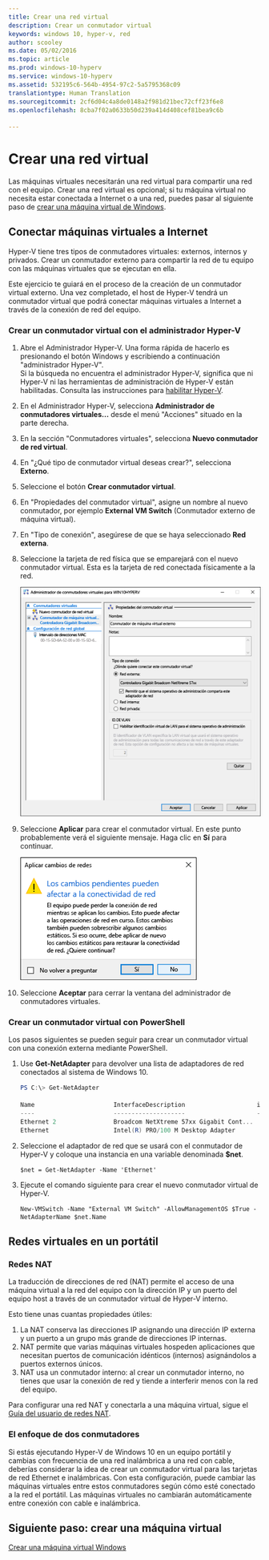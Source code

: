 ```yaml
---
title: Crear una red virtual
description: Crear un conmutador virtual
keywords: windows 10, hyper-v, red
author: scooley
ms.date: 05/02/2016
ms.topic: article
ms.prod: windows-10-hyperv
ms.service: windows-10-hyperv
ms.assetid: 532195c6-564b-4954-97c2-5a5795368c09
translationtype: Human Translation
ms.sourcegitcommit: 2cf6d04c4a8de0148a2f981d21bec72cff23f6e8
ms.openlocfilehash: 8cba7f02a0633b50d239a414d408cef81bea9c6b

---
```


# Crear una red virtual

Las máquinas virtuales necesitarán una red virtual para compartir una red con el equipo.  Crear una red virtual es opcional; si tu máquina virtual no necesita estar conectada a Internet o a una red, puedes pasar al siguiente paso de [crear una máquina virtual de Windows](create-virtual-machine.md).


## Conectar máquinas virtuales a Internet

Hyper-V tiene tres tipos de conmutadores virtuales: externos, internos y privados. Crear un conmutador externo para compartir la red de tu equipo con las máquinas virtuales que se ejecutan en ella.

Este ejercicio te guiará en el proceso de la creación de un conmutador virtual externo. Una vez completado, el host de Hyper-V tendrá un conmutador virtual que podrá conectar máquinas virtuales a Internet a través de la conexión de red del equipo. 

### Crear un conmutador virtual con el administrador Hyper-V

1. Abre el Administrador Hyper-V.  Una forma rápida de hacerlo es presionando el botón Windows y escribiendo a continuación "administrador Hyper-V".  
Si la búsqueda no encuentra el administrador Hyper-V, significa que ni Hyper-V ni las herramientas de administración de Hyper-V están habilitadas.  Consulta las instrucciones para [habilitar Hyper-V](enable-hyper-v.md).

2. En el Administrador Hyper-V, selecciona **Administrador de conmutadores virtuales...** desde el menú "Acciones" situado en la parte derecha.

3. En la sección "Conmutadores virtuales", selecciona **Nuevo conmutador de red virtual**.

4. En "¿Qué tipo de conmutador virtual deseas crear?", selecciona **Externo**.

5. Seleccione el botón **Crear conmutador virtual**.

6. En "Propiedades del conmutador virtual", asigne un nombre al nuevo conmutador, por ejemplo **External VM Switch** (Conmutador externo de máquina virtual).

7. En "Tipo de conexión", asegúrese de que se haya seleccionado **Red externa**.

8. Seleccione la tarjeta de red física que se emparejará con el nuevo conmutador virtual. Esta es la tarjeta de red conectada físicamente a la red.  

    ![](media/newSwitch_upd.png)

9. Seleccione **Aplicar** para crear el conmutador virtual. En este punto probablemente verá el siguiente mensaje. Haga clic en **Sí** para continuar.

    ![](media/pen_changes_upd.png)  

10. Seleccione **Aceptar** para cerrar la ventana del administrador de conmutadores virtuales.


### Crear un conmutador virtual con PowerShell

Los pasos siguientes se pueden seguir para crear un conmutador virtual con una conexión externa mediante PowerShell. 

1. Use **Get-NetAdapter** para devolver una lista de adaptadores de red conectados al sistema de Windows 10.

    ```powershell
    PS C:\> Get-NetAdapter

    Name                      InterfaceDescription                    ifIndex Status       MacAddress             LinkSpeed
    ----                      --------------------                    ------- ------       ----------             ---------
    Ethernet 2                Broadcom NetXtreme 57xx Gigabit Cont...       5 Up           BC-30-5B-A8-C1-7F         1 Gbps
    Ethernet                  Intel(R) PRO/100 M Desktop Adapter            3 Up           00-0E-0C-A8-DC-31        10 Mbps  
    ```

2. Seleccione el adaptador de red que se usará con el conmutador de Hyper-V y coloque una instancia en una variable denominada **$net**.

    ```
    $net = Get-NetAdapter -Name 'Ethernet'
    ```

3. Ejecute el comando siguiente para crear el nuevo conmutador virtual de Hyper-V.

    ```
    New-VMSwitch -Name "External VM Switch" -AllowManagementOS $True -NetAdapterName $net.Name
    ```

## Redes virtuales en un portátil

### Redes NAT
La traducción de direcciones de red (NAT) permite el acceso de una máquina virtual a la red del equipo con la dirección IP y un puerto del equipo host a través de un conmutador virtual de Hyper-V interno.

Esto tiene unas cuantas propiedades útiles:
1. La NAT conserva las direcciones IP asignando una dirección IP externa y un puerto a un grupo más grande de direcciones IP internas. 
2. NAT permite que varias máquinas virtuales hospeden aplicaciones que necesitan puertos de comunicación idénticos (internos) asignándolos a puertos externos únicos.
3. NAT usa un conmutador interno: al crear un conmutador interno, no tienes que usar la conexión de red y tiende a interferir menos con la red del equipo.

Para configurar una red NAT y conectarla a una máquina virtual, sigue el [Guía del usuario de redes NAT](../user-guide/setup-nat-network.md).

### El enfoque de dos conmutadores
Si estás ejecutando Hyper-V de Windows 10 en un equipo portátil y cambias con frecuencia de una red inalámbrica a una red con cable, deberías considerar la idea de crear un conmutador virtual para las tarjetas de red Ethernet e inalámbricas. Con esta configuración, puede cambiar las máquinas virtuales entre estos conmutadores según cómo esté conectado a la red el portátil. Las máquinas virtuales no cambiarán automáticamente entre conexión con cable e inalámbrica.


## Siguiente paso: crear una máquina virtual
[Crear una máquina virtual Windows](create-virtual-machine.md)



<!--HONumber=Jan17_HO2-->


